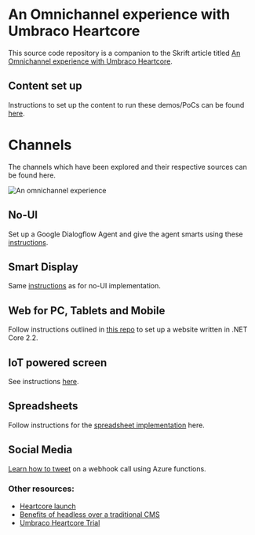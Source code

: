 # An Omnichannel experience with Umbraco Heartcore

This source code repository is a companion to the Skrift article titled [An Omnichannel experience with Umbraco Heartcore](https://skrift.io/articles/archive/an-omnichannel-experience-with-umbraco-heartcore/).

## Content set up
Instructions to set up the content to run these demos/PoCs can be found [here](https://github.com/emmanueltissera/umbraco-heartcore-omnichannel/tree/master/content-set-up).

# Channels
The channels which have been explored and their respective sources can be found here.

![An omnichannel experience](https://lh3.googleusercontent.com/hvprtFXjrrW3GjYoeX-CWcZ63sl8acf3A9EdjDquXE7l571W2yVwnqy4d8admX_MmTgPLCkSosT5Nr2wgd7NUDSIUvxsCljxE8PkKYKA0XKsi8dBl0ZPUZXovWKei00SOo22sdQmsXYSUHj5Lm8rSMyPtG2Cm32jIwNsm0JL2kSOk3U1T14RkvbynTtgBzAEuT4N_hZUctqGwoib0KULSgta8dI3HcBAwjO-LnA2ZMry2yEgkKVy32kid1MBEwshULK-Cfjmdxc_ZdfMQXjdbzxSTfw0uxJmX5Bk3863Y1aNqhtXchePi9jHDMF3TYlbTT4Sc9g1GxUOVza7bareGc0evZaNZkrJkXpU0G1zIf8ykZAkTli6apxgbCAlfoPEqDa9QyHuvItHwIdPkOn0g7v-0XEkpllVAO0bzfBU5fCjTy1V4BgeUzdjhzzf9Zd6JLV2V3CkZArZY-onI8tWQrrvE8y3UVqeCU9TX4aku_O2Wg5jORtSw4hjV6Xw4-84cIWLBtK5_jphrdBsrifyF5fvetK2zL8b_nNwEJiNL2b_gomFOr-kdSb6jaxh-3LrcMrqlkW4744b-ABXcsckJMRRKjL665Gco9oiPxmBGdnAsZy6i1LrnoovL7AuDdYLuJydBxa-Zf_6zZGZzWOZ6u6ig4J9yjfSOP4ta9xeJgjIcLCC2hnpxtfDWw2TzGA8Tn9p1YIWZq0fajuozZR_5fZIDgNj7x8q-bxgK1CNKFj14j7dkQ=w1102-h501-no)

## No-UI
Set up a Google Dialogflow Agent and give the agent smarts using these [instructions](https://github.com/emmanueltissera/umbraco-heartcore-omnichannel/tree/master/no-ui).

## Smart Display
Same [instructions](https://github.com/emmanueltissera/umbraco-heartcore-omnichannel/tree/master/no-ui) as for no-UI implementation.

## Web for PC, Tablets and Mobile
Follow instructions outlined in [this repo](https://github.com/emmanueltissera/umbraco-heartcore-lamington) to set up a website written in .NET Core 2.2.

## IoT powered screen
See instructions [here](https://github.com/emmanueltissera/umbraco-heartcore-omnichannel/tree/master/iot-powered).

## Spreadsheets
Follow instructions for the [spreadsheet implementation](https://github.com/emmanueltissera/umbraco-heartcore-omnichannel/tree/master/spreadsheet) here.

## Social Media
[Learn how to tweet](https://github.com/emmanueltissera/umbraco-heartcore-omnichannel/tree/master/social-media) on a webhook call using Azure functions.

### Other resources:
* [Heartcore launch](https://www.luminary.com/blog/umbraco-heartcore-launch)
* [Benefits of headless over a traditional CMS](https://youtu.be/qu-aJJ5aRHw?t=2948)
* [Umbraco Heartcore Trial](https://umbraco.com/try-umbraco-heartcore)